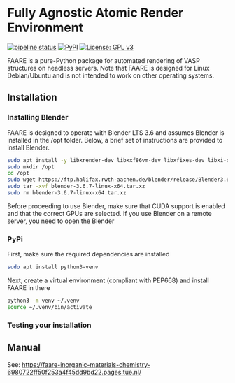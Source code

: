 # Fully Agnostic Atomic Render Environment

[![pipeline status](https://gitlab.tue.nl/inorganic-materials-chemistry/faare/badges/master/pipeline.svg)](https://gitlab.tue.nl/inorganic-materials-chemistry/faare/-/commits/master)
[![PyPI](https://img.shields.io/pypi/v/faare?color=green)](https://pypi.org/project/faare/)
[![License: GPL v3](https://img.shields.io/badge/License-GPLv3-blue.svg)](https://www.gnu.org/licenses/gpl-3.0)

FAARE is a pure-Python package for automated rendering of VASP structures on headless
servers. Note that FAARE is designed for Linux Debian/Ubuntu and is not intended
to work on other operating systems.

## Installation

### Installing Blender

FAARE is designed to operate with Blender LTS 3.6 and assumes Blender is installed
in the /opt folder. Below, a brief set of instructions are provided to install
Blender.

```bash
sudo apt install -y libxrender-dev libxxf86vm-dev libxfixes-dev libxi-dev libxkbcommon-dev libsm-dev 
sudo mkdir /opt
cd /opt
sudo wget https://ftp.halifax.rwth-aachen.de/blender/release/Blender3.6/blender-3.6.7-linux-x64.tar.xz
sudo tar -xvf blender-3.6.7-linux-x64.tar.xz
sudo rm blender-3.6.7-linux-x64.tar.xz
```

Before proceeding to use Blender, make sure that CUDA support is enabled and that
the correct GPUs are selected. If you use Blender on a remote server, you need
to open the Blender

### PyPi

First, make sure the required dependencies are installed

```bash
sudo apt install python3-venv
```

Next, create a virtual environment (compliant with PEP668) and install FAARE in there

```bash
python3 -m venv ~/.venv
source ~/.venv/bin/activate
```

### Testing your installation



## Manual

See: https://faare-inorganic-materials-chemistry-6980722ff50f253a4f45dd9bd22.pages.tue.nl/